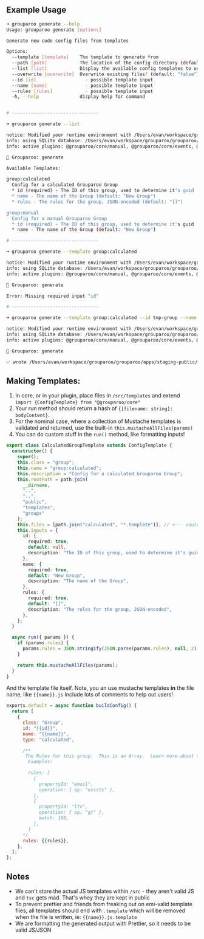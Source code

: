 ## Example Usage

```bash
➜ grouparoo generate --help
Usage: grouparoo generate [options]

Generate new code config files from templates

Options:
  --template [template]    The template to generate from
  --path [path]            The location of the config directory (default: "/Users/evan/workspace/grouparoo/grouparoo/apps/staging-public/config")
  --list [list]            Display the available config templates to use with config-generate (default: "false")
  --overwrite [overwrite]  Overwrite existing files? (default: "false")
  --id [id]                  - possible template input
  --name [name]              - possible template input
  --rules [rules]            - possible template input
  -h, --help               display help for command


# --------------------------------

➜ grouparoo generate --list

notice: Modified your runtime environment with /Users/evan/workspace/grouparoo/grouparoo/apps/staging-public/.env
info: using SQLite database: /Users/evan/workspace/grouparoo/grouparoo/apps/staging-public/grouparoo_development.sqlite
info: active plugins: @grouparoo/core/manual, @grouparoo/core/events, @grouparoo/bigquery, @grouparoo/csv, @grouparoo/facebook, @grouparoo/files-s3, @grouparoo/google-sheets, @grouparoo/hubspot, @grouparoo/logger, @grouparoo/mailchimp, @grouparoo/marketo, @grouparoo/mysql, @grouparoo/postgres, @grouparoo/redshift, @grouparoo/sailthru, @grouparoo/salesforce, @grouparoo/snowflake, @grouparoo/zendesk

🦘 Grouparoo: generate

Available Templates:

group:calculated
  Config for a calculated Grouparoo Group
  * id (required) - The ID of this group, used to determine it's guid
  * name - The name of the Group (default: "New Group")
  * rules - The rules for the group, JSON-encoded (default: "[]")

group:manual
  Config for a manual Grouparoo Group
  * id (required) - The ID of this group, used to determine it's guid
  * name - The name of the Group (default: "New Group")

# --------------------------------

➜ grouparoo generate --template group:calculated

notice: Modified your runtime environment with /Users/evan/workspace/grouparoo/grouparoo/apps/staging-public/.env
info: using SQLite database: /Users/evan/workspace/grouparoo/grouparoo/apps/staging-public/grouparoo_development.sqlite
info: active plugins: @grouparoo/core/manual, @grouparoo/core/events, @grouparoo/bigquery, @grouparoo/csv, @grouparoo/facebook, @grouparoo/files-s3, @grouparoo/google-sheets, @grouparoo/hubspot, @grouparoo/logger, @grouparoo/mailchimp, @grouparoo/marketo, @grouparoo/mysql, @grouparoo/postgres, @grouparoo/redshift, @grouparoo/sailthru, @grouparoo/salesforce, @grouparoo/snowflake, @grouparoo/zendesk

🦘 Grouparoo: generate

Error: Missing required input "id"

# --------------------------------

➜ grouparoo generate --template group:calculated --id tmp-group --name "New Group" --rules='{"propertyId": "email","operation": { "op": "like" },"match": "%@%"}' --overwrite

notice: Modified your runtime environment with /Users/evan/workspace/grouparoo/grouparoo/apps/staging-public/.env
info: using SQLite database: /Users/evan/workspace/grouparoo/grouparoo/apps/staging-public/grouparoo_development.sqlite
info: active plugins: @grouparoo/core/manual, @grouparoo/core/events, @grouparoo/bigquery, @grouparoo/csv, @grouparoo/facebook, @grouparoo/files-s3, @grouparoo/google-sheets, @grouparoo/hubspot, @grouparoo/logger, @grouparoo/mailchimp, @grouparoo/marketo, @grouparoo/mysql, @grouparoo/postgres, @grouparoo/redshift, @grouparoo/sailthru, @grouparoo/salesforce, @grouparoo/snowflake, @grouparoo/zendesk

🦘 Grouparoo: generate

✅ wrote /Users/evan/workspace/grouparoo/grouparoo/apps/staging-public/config/group/calculated/new_group.js

```

## Making Templates:

1. In core, or in your plugin, place files in `/src/templates` and extend `import {ConfigTemplate} from "@grouparoo/core"`
2. Your run method should return a hash of `{[filename: string]: bodyContent}`.
3. For the nominal case, where a collection of Mustache templates is validated and returned, use the built-in `this.mustacheAllFiles(params)`
4. You can do custom stuff in the `run()` method, like formatting inputs!

```ts
export class CalculatedGroupTemplate extends ConfigTemplate {
  constructor() {
    super();
    this.class = "group";
    this.name = "group:calculated";
    this.description = "Config for a calculated Grouparoo Group";
    this.rootPath = path.join(
      __dirname,
      "..",
      "..",
      "public",
      "templates",
      "groups"
    );
    this.files = [path.join("calculated", "*.template")]; // <--- could be 1 or many files
    this.inputs = {
      id: {
        required: true,
        default: null,
        description: "The ID of this group, used to determine it's guid",
      },
      name: {
        required: true,
        default: "New Group",
        description: "The name of the Group",
      },
      rules: {
        required: true,
        default: "[]",
        description: "The rules for the group, JSON-encoded",
      },
    };
  }

  async run({ params }) {
    if (params.rules) {
      params.rules = JSON.stringify(JSON.parse(params.rules), null, 2); // <--- custom param formatting
    }

    return this.mustacheAllFiles(params);
  }
}
```

And the template file itself. Note, you an use mustache templates **in** the file name, like `{{name}}.js`
Include lots of comments to help out users!

```js
exports.default = async function buildConfig() {
  return [
    {
      class: "Group",
      id: "{{id}}",
      name: "{{name}}",
      type: "calculated",

      /**
       The Rules for this group.  This is an Array.  Learn more about the options @ www.grouparoo.com/TODO:
        Examples:

        rules: [
          {
            propertyId: "email",
            operation: { op: "exists" },
          },
          {
            propertyId: "ltv",
            operation: { op: "gt" },
            match: 100,
          },
        ]
      */
      rules: {{rules}},
    },
  ];
};
```

## Notes

- We can't store the actual JS templates within `/src` - they aren't valid JS and `tsc` gets mad. That's whey they are kept in public
- To prevent prettier and friends from freaking out on emi-valid template files, all templates should end with `.template` which will be removed when the file is written, ie: `{{name}}.js.template`
- We are formatting the generated output with Prettier, so it needs to be valid JS/JSON
